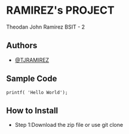 # RAMIREZ's PROJECT
Theodan John Ramirez BSIT - 2

## Authors
- [@TJRAMIREZ](https://github.com/akoxitj123)

## Sample Code
`printf( 'Hello World');`

## How to Install
- Step 1:Download the zip file or use git clone
